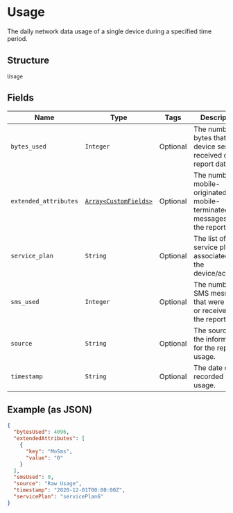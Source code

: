 
# Usage

The daily network data usage of a single device during a specified time period.

## Structure

`Usage`

## Fields

| Name | Type | Tags | Description |
|  --- | --- | --- | --- |
| `bytes_used` | `Integer` | Optional | The number of bytes that the device sent or received on the report date. |
| `extended_attributes` | [`Array<CustomFields>`](../../doc/models/custom-fields.md) | Optional | The number of mobile-originated and mobile-terminated SMS messages on the report date. |
| `service_plan` | `String` | Optional | The list of service plans associated with the device/account. |
| `sms_used` | `Integer` | Optional | The number of SMS messages that were sent or received on the report date. |
| `source` | `String` | Optional | The source of the information for the reported usage. |
| `timestamp` | `String` | Optional | The date of the recorded usage. |

## Example (as JSON)

```json
{
  "bytesUsed": 4096,
  "extendedAttributes": [
    {
      "key": "MoSms",
      "value": "0"
    }
  ],
  "smsUsed": 0,
  "source": "Raw Usage",
  "timestamp": "2020-12-01T00:00:00Z",
  "servicePlan": "servicePlan6"
}
```

